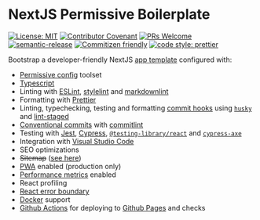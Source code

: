 # NextJS Permissive Boilerplate

[![License: MIT](https://img.shields.io/badge/License-MIT-yellow.svg)](https://opensource.org/licenses/MIT)
[![Contributor Covenant](https://img.shields.io/badge/Contributor%20Covenant-v2.0%20adopted-ff69b4.svg)](CODE_OF_CONDUCT.md)
[![PRs Welcome](https://img.shields.io/badge/PRs-welcome-brightgreen.svg?style=flat-square)](http://makeapullrequest.com)
[![semantic-release](https://img.shields.io/badge/%20%20%F0%9F%93%A6%F0%9F%9A%80-semantic--release-e10079.svg?style=flat-square)](https://github.com/semantic-release/semantic-release)
[![Commitizen friendly](https://img.shields.io/badge/commitizen-friendly-brightgreen.svg)](http://commitizen.github.io/cz-cli/)
[![code style: prettier](https://img.shields.io/badge/code_style-prettier-ff69b4.svg?style=flat-square)](https://github.com/prettier/prettier)

Bootstrap a developer-friendly NextJS [app template](https://github.blog/2019-06-06-generate-new-repositories-with-repository-templates/) configured with:

- [Permissive config](https://github.com/katawaredev/config) toolset
- [Typescript](https://www.typescriptlang.org/)
- Linting with [ESLint](https://eslint.org/), [stylelint](https://stylelint.io/) and [markdownlint](https://github.com/DavidAnson/markdownlint)
- Formatting with [Prettier](https://prettier.io/)
- Linting, typechecking, testing and formatting [commit hooks](https://git-scm.com/book/en/v2/Customizing-Git-Git-Hooks) using [`husky`](https://github.com/typicode/husky) and [lint-staged](https://github.com/okonet/lint-staged)
- [Conventional commits](https://www.conventionalcommits.org/) with [commitlint](https://commitlint.js.org/)
- Testing with [Jest](https://jestjs.io/), [Cypress](https://www.cypress.io/), [`@testing-library/react`](https://testing-library.com/docs/react-testing-library/intro) and [`cypress-axe`](https://github.com/avanslaars/cypress-axe)
- Integration with [Visual Studio Code](https://code.visualstudio.com/)
- SEO optimizations
- ~~Sitemap~~ ([see here](https://github.com/vercel/next.js/issues/15508))
- [PWA](https://web.dev/progressive-web-apps/) enabled (production only)
- [Performance metrics](https://nextjs.org/docs/advanced-features/measuring-performance) enabled
- React profiling
- [React error boundary](https://github.com/bvaughn/react-error-boundary)
- [Docker](https://www.docker.com/) support
- [Github Actions](https://github.com/features/actions) for deploying to [Github Pages](https://pages.github.com/) and checks
